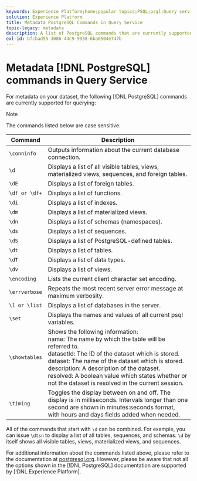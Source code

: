```yaml
---
keywords: Experience Platform;home;popular topics;PSQL;psql;Query service;query service;metadata;commands;metadata commands;
solution: Experience Platform
title: Metadata PostgreSQL Commands in Query Service
topic-legacy: metadata
description: A list of PostgreSQL commands that are currently supported for querying metadata in Adobe Experience Platform Query Service.
exl-id: bfcbad55-3086-44c9-9938-6ba0504e747b
---
```

# Metadata [!DNL PostgreSQL] commands in Query Service

For metadata on your dataset, the following [!DNL PostgreSQL] commands are currently supported for querying:

>[!NOTE]
>
>The commands listed below are case sensitive.

|Command | Description|
|------- | ------------|
|`\conninfo` | Outputs information about the current database connection.|
|`\d` | Displays a list of all visible tables, views, materialized views, sequences, and foreign tables.|
|`\dE` | Displays a list of foreign tables.|
|`\df or \df+` | Displays a list of functions.|
|`\di` | Displays a list of indexes.|
|`\dm` | Displays a list of materialized views.|
|`\dn` | Displays a list of schemas (namespaces).|
|`\ds` | Displays a list of sequences.|
|`\dS` | Displays a list of PostgreSQL-defined tables.|
|`\dt` | Displays a list of tables.|
|`\dT` | Displays a list of data types.|
|`\dv` | Displays a list of views.|
|`\encoding` | Lists the current  client character set encoding.|
|`\errverbose` | Repeats the most recent server error message at maximum verbosity.|
|`\l or \list` | Displays a list of databases in the server.|
|`\set` | Displays the names and values of all current psql variables.|
|`\showtables` | Shows the following information: <br>name: The name by which the table will be referred to.<br>datasetId: The ID of the dataset which is stored.<br>dataset: The name of the dataset which is stored.<br>description: A description of the dataset.<br>resolved: A boolean value which states whether or not the dataset is resolved in the current session.|
|`\timing` | Toggles the display between on and off. The display is in milliseconds. Intervals longer than one second are shown in minutes:seconds format, with hours and days fields added when needed.|

All of the commands that start with `\d` can be combined. For example, you can issue `\dtsn` to display a list of all tables, sequences, and schemas. `\d` by itself shows all visible tables, views, materialized views, and sequences.

For additional information about the commands listed above, please refer to the documentation at [postgresql.org](https://www.postgresql.org/docs/10/app-psql.html). However, please be aware that not all the options shown in the [!DNL PostgreSQL] documentation are supported by [!DNL Experience Platform].
